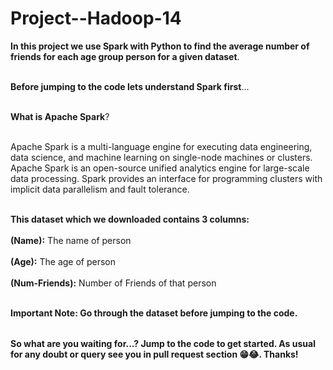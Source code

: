# Project--Hadoop-14

<table>
  
**In this project we use Spark with Python to find the average number of friends for each age group person for a given dataset**.<br></br>

**Before jumping to the code lets understand Spark first**...<br></br>

**What is Apache Spark**?<br></br>

Apache Spark is a multi-language engine for executing data engineering, data science, and machine learning on single-node machines or clusters.
Apache Spark is an open-source unified analytics engine for large-scale data processing. Spark provides an interface for programming clusters with implicit data parallelism and fault tolerance.<br></br>

**This dataset which we downloaded contains 3 columns:** <br></br>
 **(Name):** The name of person<br></br>
 **(Age):** The age of person<br></br>
 **(Num-Friends):** Number of Friends of that person<br></br>

**Important Note: Go through the dataset before jumping to the code.**

</table>

**So what are you waiting for...? Jump to the code to get started. As usual for any doubt or query see you in pull request section 😁😂. Thanks!**

